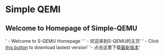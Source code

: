# Simple QEMI
## Welcome to Homepage of Simple-QEMU
' - Welcome to S-QEMU Homepage '
' - 欢迎来到S-QEMU的主页'
' - Click [this button](https://github.com/Reiz-L/Simple-QEMU/releases/tag/Ver210403) to download lastest version'
 '- 点击这里下载[最新版本](https://github.com/Reiz-L/Simple-QEMU/releases/tag/Ver210403)'
